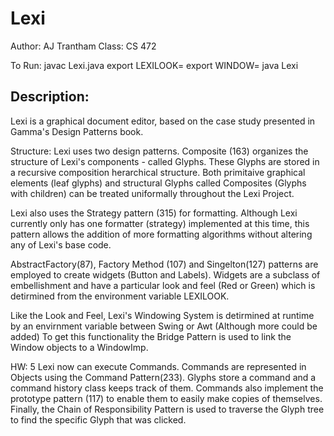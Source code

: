 # Lexi

Author: AJ Trantham
Class: CS 472

To Run: javac Lexi.java
        export LEXILOOK=<Green or Red>
	    export WINDOW=<Swing or Awt>
        java Lexi
    
 ## Description:
 Lexi is a graphical document editor, based on the case study presented
             in Gamma's Design Patterns book.
             
Structure: Lexi uses two design patterns. Composite (163) organizes the structure of Lexi's components - called Glyphs. These Glyphs
are stored in a recursive composition herarchical structure. Both primitaive graphical elements (leaf glyphs) and 
structural Glyphs called Composites (Glyphs with children) can be treated uniformally throughout the Lexi Project. 

Lexi also uses the Strategy pattern (315) for formatting. Although Lexi currently only has one formatter (strategy)
implemented at this time, this pattern allows the addition of more formatting algorithms without altering any of Lexi's
base code. 

AbstractFactory(87), Factory Method (107) and Singelton(127) patterns are employed to create widgets (Button and Labels). Widgets are a subclass of embellishment and have a particular look and feel (Red or Green) which is detirmined from the environment variable LEXILOOK.   

Like the Look and Feel, Lexi's Windowing System is detirmined at runtime by an envirnment variable between Swing or Awt (Although more could be added)
To get this functionality the Bridge Pattern is used to link the Window objects to a WindowImp. 

HW: 5
Lexi now can execute Commands. Commands are represented in Objects using the Command Pattern(233). Glyphs store a command
and a command history class keeps track of them. Commands also implement the prototype pattern (117) to enable them to
easily make copies of themselves. Finally, the Chain of Responsibility Pattern is used to traverse the Glyph tree to find 
the specific Glyph that was clicked. 



 
